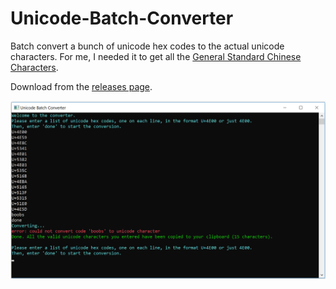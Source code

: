 # Unicode-Batch-Converter
Batch convert a bunch of unicode hex codes to the actual unicode characters. For me, I needed it to get all the [General Standard Chinese Characters](http://hanzidb.org/TGSCC-Unicode.txt).

Download from the [releases page](https://github.com/JimmyCushnie/Unicode-Batch-Converter/releases/latest).

![haha boobies](https://raw.githubusercontent.com/JimmyCushnie/Unicode-Batch-Converter/master/Screenshot.png)
